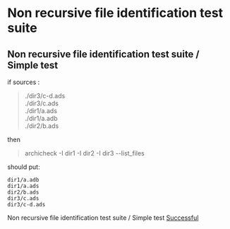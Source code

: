 
# Non recursive file identification test suite



##  Non recursive file identification test suite / Simple test


  if sources :
  > ./dir3/c-d.ads  
  > ./dir3/c.ads  
  > ./dir1/a.ads  
  > ./dir1/a.adb  
  > ./dir2/b.ads  

  then

  > archicheck -I dir1 -I dir2 -I dir3 --list_files

  should put:
```
dir1/a.adb
dir1/a.ads
dir2/b.ads
dir3/c.ads
dir3/c-d.ads
```


Non recursive file identification test suite / Simple test [Successful](tests_status.md#successful)
